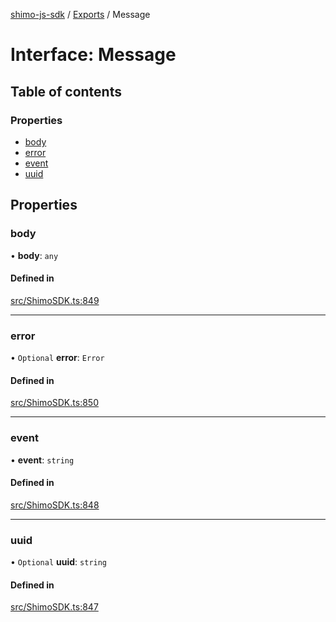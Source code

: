 [shimo-js-sdk](../README.md) / [Exports](../modules.md) / Message

# Interface: Message

## Table of contents

### Properties

- [body](Message.md#body)
- [error](Message.md#error)
- [event](Message.md#event)
- [uuid](Message.md#uuid)

## Properties

### body

• **body**: `any`

#### Defined in

[src/ShimoSDK.ts:849](https://github.com/shimo-open/shimo-js-sdk/blob/24e3167/src/ShimoSDK.ts#L849)

___

### error

• `Optional` **error**: `Error`

#### Defined in

[src/ShimoSDK.ts:850](https://github.com/shimo-open/shimo-js-sdk/blob/24e3167/src/ShimoSDK.ts#L850)

___

### event

• **event**: `string`

#### Defined in

[src/ShimoSDK.ts:848](https://github.com/shimo-open/shimo-js-sdk/blob/24e3167/src/ShimoSDK.ts#L848)

___

### uuid

• `Optional` **uuid**: `string`

#### Defined in

[src/ShimoSDK.ts:847](https://github.com/shimo-open/shimo-js-sdk/blob/24e3167/src/ShimoSDK.ts#L847)
